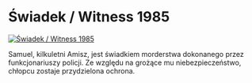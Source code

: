 Świadek / Witness 1985 
=============
[![Świadek / Witness 1985 ](http://vidos.pl/images/player.gif)](http://vidos.pl/wiadek-witness-1985)

 Samuel, kilkuletni Amisz, jest świadkiem morderstwa dokonanego przez funkcjonariuszy policji. Ze względu na grożące mu niebezpieczeństwo, chłopcu zostaje przydzielona ochrona.
